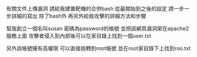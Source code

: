 有關文件上傳漏洞 請給我建置靶機的合併bash 從最開始到之後的設定 請一步一步詳細的寫出
除了bash外 再另外給我攻擊的詳細方法和步驟

幫我創立一個名叫susan 密碼為password的帳號 並把該網頁漏洞架在apache2服務上面 攻擊者侵入到內部後可以在家目錄上找到一個user.txt  

另外該帳號擁有高權限 可以直接挑轉到root帳號 並在root家目錄下上找到roo.txt